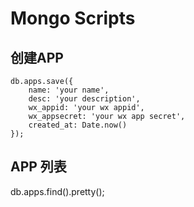 # Mongo Scripts

## 创建APP
```
db.apps.save({
    name: 'your name',
    desc: 'your description',
    wx_appid: 'your wx appid',
    wx_appsecret: 'your wx app secret',
    created_at: Date.now()
});
```

## APP 列表
db.apps.find().pretty();
